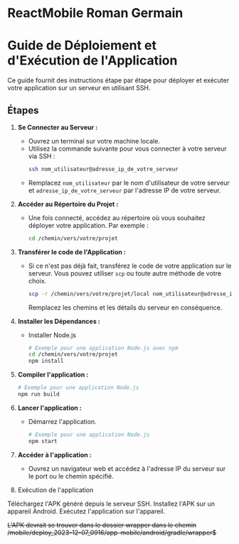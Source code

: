 # ReactMobile Roman Germain

# Guide de Déploiement et d'Exécution de l'Application

Ce guide fournit des instructions étape par étape pour déployer et exécuter votre application sur un serveur en utilisant SSH.

## Étapes

1. **Se Connecter au Serveur :**
   - Ouvrez un terminal sur votre machine locale.
   - Utilisez la commande suivante pour vous connecter à votre serveur via SSH :
     ```bash
     ssh nom_utilisateur@adresse_ip_de_votre_serveur
     ```
   - Remplacez `nom_utilisateur` par le nom d'utilisateur de votre serveur et `adresse_ip_de_votre_serveur` par l'adresse IP de votre serveur.

2. **Accéder au Répertoire du Projet :**
   - Une fois connecté, accédez au répertoire où vous souhaitez déployer votre application. Par exemple :
     ```bash
     cd /chemin/vers/votre/projet
     ```

3. **Transférer le code de l'Application :**
   - Si ce n'est pas déjà fait, transférez le code de votre application sur le serveur. Vous pouvez utiliser `scp` ou toute autre méthode de votre choix.
     ```bash
     scp -r /chemin/vers/votre/projet/local nom_utilisateur@adresse_ip_de_votre_serveur:/chemin/vers/destination
     ```
     Remplacez les chemins et les détails du serveur en conséquence.

4. **Installer les Dépendances :**
   - Installer Node.js
     ```bash
     # Exemple pour une application Node.js avec npm
     cd /chemin/vers/votre/projet
     npm install
     ```

5. **Compiler l'application :**
     ```bash
     # Exemple pour une application Node.js
     npm run build
     ```

6. **Lancer l'application :**
   - Démarrez l'application.
     ```bash
     # Exemple pour une application Node.js
     npm start
     ```

7. **Accéder à l'application :**
   - Ouvrez un navigateur web et accédez à l'adresse IP du serveur sur le port ou le chemin spécifié.
  
8. Exécution de l'application

Téléchargez l'APK généré depuis le serveur SSH.
Installez l'APK sur un appareil Android.
Exécutez l'application sur l'appareil.

~~L'APK devrait se trouver dans le dossier wrapper dans le chemin /mobile/deploy_2023-12-07_0916/app-mobile/android/gradle/wrapper$~~
